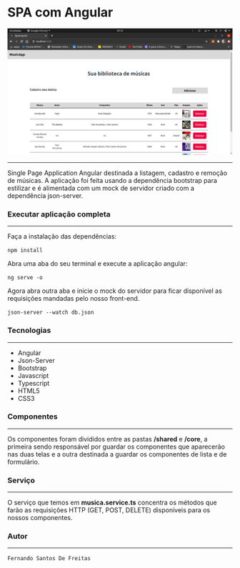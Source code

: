 # SPA com Angular
<img src="screen.png"/>
<hr>

Single Page Application Angular destinada a listagem, cadastro e remoção de músicas. A aplicação foi feita usando a dependência bootstrap para estilizar e é alimentada com um mock de servidor criado com a dependência json-server.

### Executar aplicação completa

<hr>

Faça a instalação das dependências:

```
npm install
```

Abra uma aba do seu terminal e execute a aplicação angular:

```
ng serve -o
```

Agora abra outra aba e inicie o mock do servidor para ficar disponível as requisições mandadas pelo nosso front-end.

```
json-server --watch db.json
```

### Tecnologias

<hr>

* Angular
* Json-Server
* Bootstrap
* Javascript
* Typescript
* HTML5
* CSS3

### Componentes

<hr>

Os componentes foram divididos entre as pastas **/shared** e **/core**, a primeira sendo responsável por guardar os componentes que aparecerão nas duas telas e a outra destinada a guardar os componentes de lista e de formulário.

### Serviço

<hr>

O serviço que temos em **musica.service.ts** concentra os métodos que farão as requisições HTTP (GET, POST, DELETE) disponíveis para os nossos componentes.

### Autor

<hr>

```
Fernando Santos De Freitas
```
